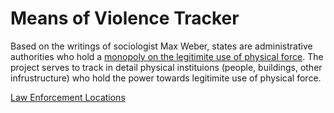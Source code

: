 # Means of Violence Tracker

Based on the writings of sociologist Max Weber, states are administrative authorities who hold a [monopoly on the legitimite use of physical force](https://en.wikipedia.org/wiki/Monopoly_on_violence). The project serves to track in detail physical instituions (people, buildings, other infrustructure) who hold the power towards legitimite use of physical force.

[Law Enforcement Locations](https://github.com/RepressionOlympics/means-of-violence-tracker/blob/master/means_of_violence_locations.csv)
